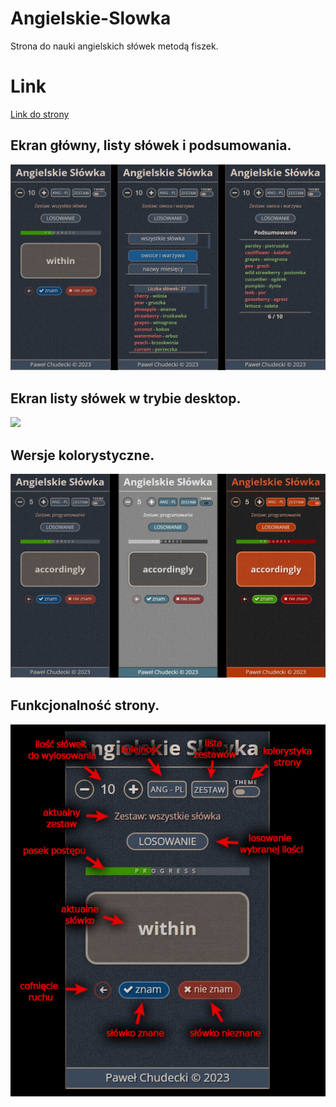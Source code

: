 # Angielskie-Slowka
Strona do nauki angielskich słówek metodą fiszek.

# Link
[Link do strony](https://soulrvr29.github.io/Angielskie-Slowka/)

## Ekran główny, listy słówek i podsumowania.
![](screens/screen-mobile.jpg)

## Ekran listy słówek w trybie desktop.
![](screens/lista-zestawów-desktop.jpeg)

## Wersje kolorystyczne.
![](screens/kolorystyka.jpg)

## Funkcjonalność strony.
![](screens/opis.jpg)
